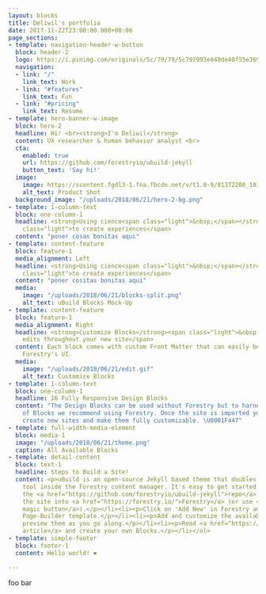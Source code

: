 ```yaml
---
layout: blocks
title: Deliwil's portfolio
date: 2017-11-22T23:00:00.000+00:00
page_sections:
- template: navigation-header-w-button
  block: header-2
  logo: https://i.pinimg.com/originals/5c/79/79/5c797993e449de40f55e3693d9193c5c.png
  navigation:
  - link: "/"
    link_text: Work
  - link: "#features"
    link_text: Fun
  - link: "#pricing"
    link_text: Resume
- template: hero-banner-w-image
  block: hero-2
  headline: Hi! <br><strong>I'm Deliwil</strong>
  content: UX researcher & human behavior analyst <br>
  cta:
    enabled: true
    url: https://github.com/forestryio/ubuild-jekyll
    button_text: 'Say hi!'
  image:
    image: https://scontent.fgdl3-1.fna.fbcdn.net/v/t1.0-9/81372200_10157258458118611_1324815647800033280_o.jpg?_nc_cat=110&_nc_ohc=b9UeQjDItKkAX-EpC8P&_nc_ht=scontent.fgdl3-1.fna&oh=a18479c5ae22022d8d0403bb66a8815a&oe=5ED3EBA8
    alt_text: Product Shot
  background_image: "/uploads/2018/06/21/hero-2-bg.png"
- template: 1-column-text
  block: one-column-1
  headline: <strong>Using cience<span class="light">&nbsp;</span></strong><span
    class="light">to create experiences</span>
  content: "poner cosas bonitas aqui"
- template: content-feature
  block: feature-1
  media_alignment: Left
  headline: <strong>Using cience<span class="light">&nbsp;</span></strong><span
    class="light">to create experiences</span>
  content: "poner cositas bonitas aqui"
  media:
    image: "/uploads/2018/06/21/blocks-split.png"
    alt_text: uBuild Blocks Mock-Up
- template: content-feature
  block: feature-1
  media_alignment: Right
  headline: <strong>Customize Blocks</strong><span class="light">&nbsp;to make quick
    edits throughout your new site</span>
  content: Each block comes with custom Front Matter that can easily be edited in
    Forestry's UI.
  media:
    image: "/uploads/2018/06/21/edit.gif"
    alt_text: Customize Blocks
- template: 1-column-text
  block: one-column-1
  headline: 16 Fully Responsive Design Blocks
  content: "The Design Blocks can be used without Forestry but to harness the power
    of Blocks we recommend using Forestry. Once the site is imported you can immediately
    create new sites and make them fully customizable. \U0001F447"
- template: full-width-media-element
  block: media-1
  image: "/uploads/2018/06/21/theme.png"
  caption: All Available Blocks
- template: detail-content
  block: text-1
  headline: Steps to Build a Site!
  content: <p>uBuild is an open-source Jekyll based theme that doubles as a builder
    tool inside the Forestry content manager. It's easy to get started!</p><ol><li><p>Fork
    the <a href="https://github.com/forestryio/ubuild-jekyll">repo</a> and import
    the site into <a href="https://forestry.io/">Forestry</a> (or use <a href="https://forestry.io/blog/ubuild-a-new-theme-for-static-sites-using-blocks#even-quicker-start">our
    magic button</a>).</p></li><li><p>Click on 'Add New' in Forestry and select the
    Page-Builder template.</p></li><li><p>Add and customize the available Blocks and
    preview them as you go along.</p></li><li><p>Read <a href="https://forestry.io/blog/ubuild-a-new-theme-for-static-sites-using-blocks/">our
    article</a> and create your own Blocks.</p></li></ol>
- template: simple-footer
  block: footer-1
  content: Hello world! ❤︎

---
```

foo bar